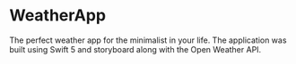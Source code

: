 # WeatherApp
The perfect weather app for the minimalist in your life. The application was built using Swift 5 and storyboard along with
the Open Weather API. 
